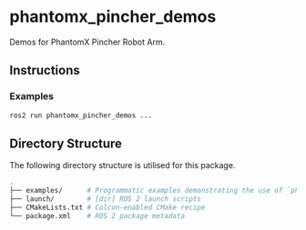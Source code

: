 # phantomx_pincher_demos

Demos for PhantomX Pincher Robot Arm.

## Instructions

### Examples

```bash
ros2 run phantomx_pincher_demos ...
```

## Directory Structure

The following directory structure is utilised for this package.

```bash
.
├── examples/      # Programmatic examples demonstrating the use of `phantomx_pincher`
├── launch/        # [dir] ROS 2 launch scripts
├── CMakeLists.txt # Colcon-enabled CMake recipe
└── package.xml    # ROS 2 package metadata
```
